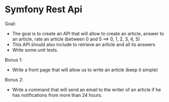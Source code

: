 Symfony Rest Api
=====================

Goal: 

 - The goal is to create an API that will allow to create an article, answer to an article, rate an article (between 0 and 5 ==> 0, 1, 2, 3, 4, 5)
 - This API should also include to retrieve an article and all its answers
 - Write some unit tests.

Bonus 1:

 - Write a front page that will allow us to write an article (keep it simple)

Bonus 2:

 - Write a command that will send an email to the writer of an article if he has notifications from more than 24 hours.

